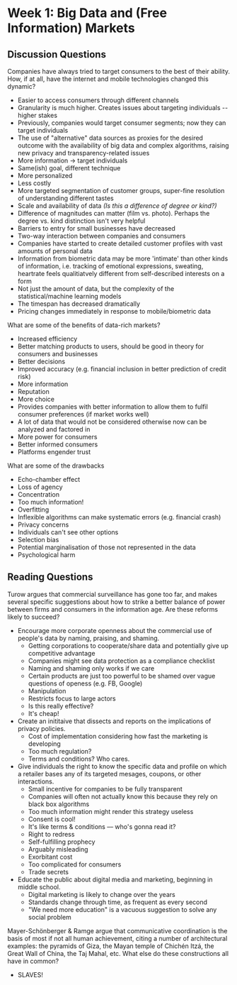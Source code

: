 # Week 1: Big Data and (Free Information) Markets

## Discussion Questions

Companies have always tried to target consumers to the best of their ability. How, if at all, have the internet and mobile technologies changed this dynamic? 

* Easier to access consumers through different channels
* Granularity is much higher. Creates issues about targeting individuals -- higher stakes
* Previously, companies would target consumer segments; now they can target individuals
* The use of "alternative" data sources as proxies for the desired outcome with the availability of big data and complex algorithms, raising new privacy and transparency-related issues
* More information -> target individuals
* Same(ish) goal, different technique
* More personalized
* Less costly
* More targeted segmentation of customer groups, super-fine resolution of understanding different tastes
* Scale and availability of data *(Is this a difference of degree or kind?)* 
* Difference of magnitudes can matter (film vs. photo). Perhaps the degree vs. kind distinction isn't very helpful
* Barriers to entry for small businesses have decreased
* Two-way interaction between companies and consumers
* Companies have started to create detailed customer profiles with vast amounts of personal data
* Information from biometric data may be more 'intimate' than other kinds of information, i.e. tracking of emotional expressions, sweating, heartrate feels qualitiatvely different from self-described interests on a form
* Not just the amount of data, but the complexity of the statistical/machine learning models
* The timespan has decreased dramatically
* Pricing changes immediately in response to mobile/biometric data

What are some of the benefits of data-rich markets?

* Increased efficiency
* Better matching products to users, should be good in theory for consumers and businesses 
* Better decisions 
* Improved accuracy (e.g. financial inclusion in better prediction of credit risk)
* More information
* Reputation
* More choice 
* Provides companies with better information to allow them to fulfil consumer preferences (if market works well)
* A lot of data that would not be considered otherwise now can be analyzed and factored in
* More power for consumers
* Better informed consumers 
* Platforms engender trust

What are some of the drawbacks
* Echo-chamber effect
* Loss of agency
* Concentration
* Too much information!
* Overfitting
* Inflexible algorithms can make systematic errors (e.g. financial crash)
* Privacy concerns
* Individuals can't see other options
* Selection bias
* Potential marginalisation of those not represented in the data
* Psychological harm

## Reading Questions

Turow argues that commercial surveillance has gone too far, and makes several specific suggestions about how to strike a better balance of power between firms and consumers in the information age. Are these reforms likely to succeed?
* Encourage more corporate openness about the commercial use of people's data by naming, praising, and shaming. 
    * Getting corporations to cooperate/share data and potentially give up competitive advantage
    * Companies might see data protection as a compliance checklist
    * Naming and shaming only works if we care
    * Certain products are just too powerful to be shamed over vague questions of openess (e.g. FB, Google)
    * Manipulation
    * Restricts focus to large actors
    * Is this really effective?
    * It's cheap!
* Create an inititaive that dissects and reports on the implications of privacy policies.
    * Cost of implementation considering how fast the marketing is developing
    * Too much regulation?
    * Terms and conditions? Who cares.
* Give individuals the right to know the specific data and profile on which a retailer bases any of its targeted mesages, coupons, or other interactions.
    * Small incentive for companies to be fully transparent 
    * Companies will often not actually know this because they rely on black box algorithms
    * Too much information might render this strategy useless
    * Consent is cool!
    * It's like terms & conditions –– who's gonna read it?
    * Right to redress
    * Self-fulfilling prophecy
    * Arguably misleading
    * Exorbitant cost
    * Too complicated for consumers
    * Trade secrets
* Educate the public about digital media and marketing, beginning in middle school.
    * Digital marketing is likely to change over the years
    * Standards change through time, as frequent as every second
    * "We need more education" is a vacuous suggestion to solve any social problem

Mayer-Schönberger & Ramge argue that communicative coordination is the basis of most if not all human achievement, citing a number of architectural examples: the pyramids of Giza, the Mayan temple of Chichén Itzá, the Great Wall of China, the Taj Mahal, etc. What else do these constructions all have in common?
* SLAVES!